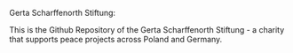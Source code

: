 Gerta Scharffenorth Stiftung:

This is the Github Repository of the Gerta Scharffenorth Stiftung - a charity that supports peace projects across Poland and Germany.
